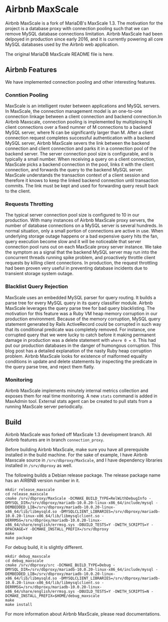 # Airbnb MaxScale

Airbnb MaxScale is a fork of MariaDB's MaxScale 1.3. The motivation for the project is a database proxy with connection pooling such that we can remove MySQL database connections limitation. Airbnb MaxScale had been delpoyed in production since early 2016, and it is currently powering all core MySQL databases used by the Airbnb web application.

The original MariaDB MaxScale README file is here.

## Airbnb Features

We have implemented connection pooling and other interesting features.

### Conntion Pooling

MaxScale is an intelligent router between applications and MySQL servers. In MaxScale, the connection management model is an one-to-one connection linkage between a client connection and backend connection.In Airbnb Maxscale, connection pooling is implemented by multiplexing N client connections over a fixed numner of M connections to a backend MySQL server, where N can be significantly larger than M. After a client connection request completes successful authentication with a backend MySQL server, Airbnb MaxScale severs the link between the backend connection and client connection and parks it in a connection pool of the backend server. The server connection pool size is configurable, and is typically a small number. When receiving a query on a client connection, MaxScale picks a backend connection in the pool, links it with the client connection, and forwards the query to the backend MySQL server. MaxScale understands the transaction context of a client session and therefore it knows to keep the linked backend connection until transaction commits. The link must be kept and used for forwarding query result back to the client.

### Requests Throtting

The typical server connection pool size is configured to 10 in our production. With many instances of Airbnb MaxScale proxy servers, the number of database connections on a MySQL server is several hundreds. In normal situation, only a small portion of connections are active in use. When underlying storage outage happens or a bad expensive query hits the fan, query execution become slow and it will be noticeable that server connection pool runs out on each MaxScale proxy server instance. We take the symptom as a signal that the backend MySQL server may run into the concurrent threads running spike problem, and proactively throttle client requests by killing client connections. In production, the request throttling had been proven very useful in preventing database incidents due to transient storage system outage.

### Blacklist Query Rejection

MaxScale uses an embedded MySQL parser for query routing. It builds a parse tree for every MySQL query in its query classifier module. Airbnb MaxScale leverages the query parse tree for bad query blacklisting. The motivation for this feature was a Ruby VM heap memory corruption in our production environment. Because of the memory corruption, MySQL query statement generated by Rails ActiveRecord could be corrupted in such way that its conditional predicate was completely removed. For instance, one corrupted query that we were lucky to catch before it making permanent damage in production was a delete statement with `where 0 = 0`. This had put our production databases in the danger of humongous corruption. This blog post has a detailed explanation of the nasty Ruby heap corruption problem. Airbnb MaxScale looks for existence of malformed equality conditions in update and delete statements by inspecting the predicate in the query parse tree, and reject them flatly.

### Monitoring

Airbnb MaxScale implements minutely internal metrics collection and exposes them for real time monitoring. A new `stats` command is added in MaxAdmin tool. External stats agent can be created to pull stats from a running MaxScale server periodically.

## Build

Airbnb MaxScale was forked off MaxScale 1.3 development branch. All Airbnb features are in branch `connection_proxy`.

Before building Airbnb MaxScale, make sure you have all prerequisite installed in the build machine. For the sake of example, I have Airbnb Maxscale source in `/srv/dbproxy/MaxScale`, and I have dependency libraries installed in `/srv/dbproxy` as well.

The following builds a Debian release package. The release package name has an AIRBNB version number in it.

```
mkdir release_maxscale
cd release_maxscale
cmake /srv/dbproxy/MaxScale -DCMAKE_BUILD_TYPE=RelWithDebugInfo -DMYSQL_DIR=/srv/dbproxy/mariadb-10.0.20-linux-x86_64/include/mysql -DEMBEDDED_LIB=/srv/dbproxy/mariadb-10.0.20-linux-x86_64/lib/libmysqld.so -DMYSQLCLIENT_LIBRARIES=/srv/dbproxy/mariadb-10.0.20-linux-x86_64/lib/libmysqlclient.so -DERRMSG=/srv/dbproxy/mariadb-10.0.20-linux-x86_64/share/english/errmsg.sys -DBUILD_TESTS=Y -DWITH_SCRIPTS=Y -DPACKAGE=Y -DCMAKE_INSTALL_PREFIX=/srv/dbproxy
make
make package
```

For debug build, it is slightly different.

```
mkdir debug_maxscale
cd debug_maxscale
cmake /srv/dbproxy/src -DCMAKE_BUILD_TYPE=Debug -DMYSQL_DIR=/srv/dbproxy/mariadb-10.0.20-linux-x86_64/include/mysql -DEMBEDDED_LIB=/srv/dbproxy/mariadb-10.0.20-linux-x86_64/lib/libmysqld.so -DMYSQLCLIENT_LIBRARIES=/srv/dbproxy/mariadb-10.0.20-linux-x86_64/lib/libmysqlclient.so -DERRMSG=/srv/dbproxy/mariadb-10.0.20-linux-x86_64/share/english/errmsg.sys -DBUILD_TESTS=Y -DWITH_SCRIPTS=N -DCMAKE_INSTALL_PREFIX=$HOME/debug_maxscale
make
make install
```

For more information about Airbnb MaxScale, please read documentations.
